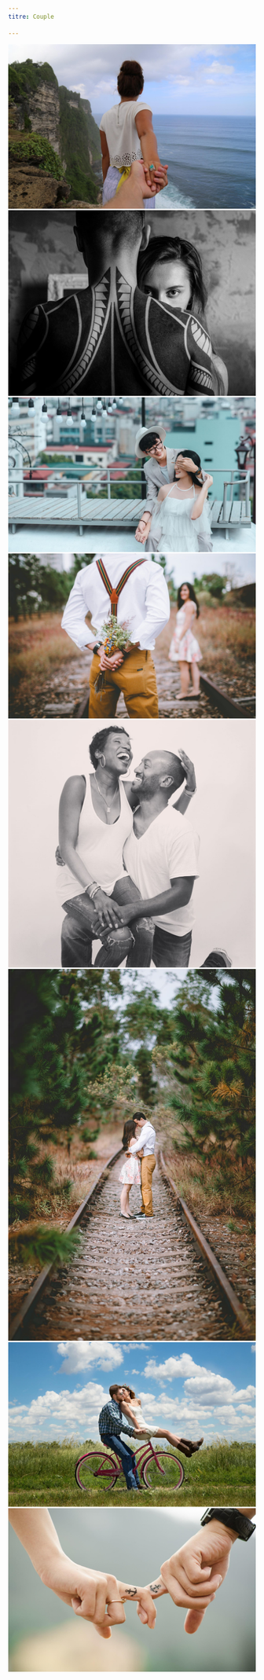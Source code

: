 ```yaml
---
titre: Couple

---
```


![](../img/couple/cliff-gd470302bb_1920.jpg)
![](../img/couple/people-g7da60ea61_1920.jpg)
![](../img/couple/love-g2bddb303d_1920.jpg)
![](../img/couple/bouquet-g3d9f5e198_1920.jpg)
![](../img/couple/couple-g989438b92_1920.jpg)
![](../img/couple/love-gefa4f1fcd_1920.jpg)
![](../img/couple/couple-g6528c9849_1920.jpg)
![](../img/couple/couple-gd1ce97514_1920.jpg)


